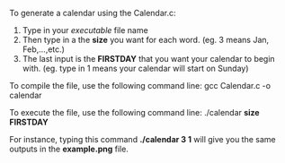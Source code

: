To generate a calendar using the Calendar.c:
1. Type in your *executable* file name
2. Then type in a the **size** you want for each word. (eg. 3 means Jan, Feb,...,etc.)
3. The last input is the **FIRSTDAY** that you want your calendar to begin with. (eg. type in 1 means your calendar will start on Sunday) 

To compile the file, use the following command line: gcc Calendar.c -o calendar

To execute the file, use the following command line: ./calendar **size** **FIRSTDAY** 

For instance, typing this command **./calendar 3 1** will give you the same outputs in the **example.png** file.


